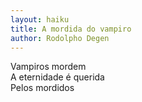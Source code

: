 ```yaml
---
layout: haiku
title: A mordida do vampiro 
author: Rodolpho Degen
---
```


Vampiros mordem<br>
A eternidade é querida<br>
Pelos mordidos<br>

